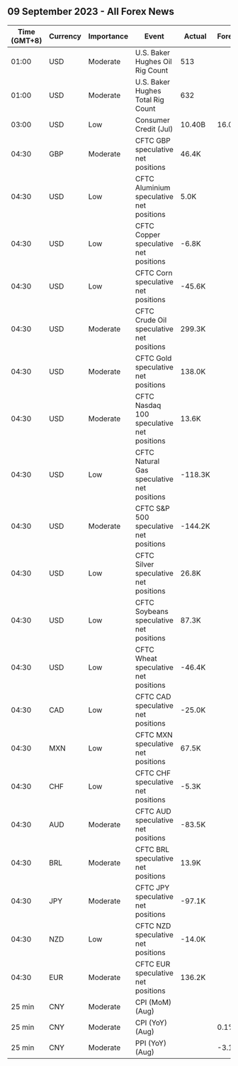 ## 09 September 2023 - All Forex News

| Time (GMT+8) | Currency | Importance | Event | Actual | Forecast | Previous |
|------|----------|------------|-------|--------|----------|----------|
| 01:00 | USD | Moderate | U.S. Baker Hughes Oil Rig Count | 513 |  | 512 |
| 01:00 | USD | Moderate | U.S. Baker Hughes Total Rig Count | 632 |  | 631 |
| 03:00 | USD | Low | Consumer Credit (Jul) | 10.40B | 16.00B | 17.85B |
| 04:30 | GBP | Moderate | CFTC GBP speculative net positions | 46.4K |  | 48.4K |
| 04:30 | USD | Low | CFTC Aluminium speculative net positions | 5.0K |  | 6.0K |
| 04:30 | USD | Low | CFTC Copper speculative net positions | -6.8K |  | -16.6K |
| 04:30 | USD | Low | CFTC Corn speculative net positions | -45.6K |  | -35.8K |
| 04:30 | USD | Moderate | CFTC Crude Oil speculative net positions | 299.3K |  | 240.9K |
| 04:30 | USD | Moderate | CFTC Gold speculative net positions | 138.0K |  | 123.3K |
| 04:30 | USD | Moderate | CFTC Nasdaq 100 speculative net positions | 13.6K |  | 16.2K |
| 04:30 | USD | Low | CFTC Natural Gas speculative net positions | -118.3K |  | -116.3K |
| 04:30 | USD | Moderate | CFTC S&P 500 speculative net positions | -144.2K |  | -142.1K |
| 04:30 | USD | Low | CFTC Silver speculative net positions | 26.8K |  | 27.1K |
| 04:30 | USD | Low | CFTC Soybeans speculative net positions | 87.3K |  | 92.2K |
| 04:30 | USD | Low | CFTC Wheat speculative net positions | -46.4K |  | -50.3K |
| 04:30 | CAD | Low | CFTC CAD speculative net positions | -25.0K |  | -15.8K |
| 04:30 | MXN | Low | CFTC MXN speculative net positions | 67.5K |  | 73.9K |
| 04:30 | CHF | Low | CFTC CHF speculative net positions | -5.3K |  | -4.5K |
| 04:30 | AUD | Moderate | CFTC AUD speculative net positions | -83.5K |  | -70.2K |
| 04:30 | BRL | Moderate | CFTC BRL speculative net positions | 13.9K |  | 16.6K |
| 04:30 | JPY | Moderate | CFTC JPY speculative net positions | -97.1K |  | -98.5K |
| 04:30 | NZD | Low | CFTC NZD speculative net positions | -14.0K |  | -10.4K |
| 04:30 | EUR | Moderate | CFTC EUR speculative net positions | 136.2K |  | 146.7K |
| 25 min | CNY | Moderate | CPI (MoM) (Aug) |  |  | 0.2% |
| 25 min | CNY | Moderate | CPI (YoY) (Aug) |  | 0.1% | -0.3% |
| 25 min | CNY | Moderate | PPI (YoY) (Aug) |  | -3.1% | -4.4% |
